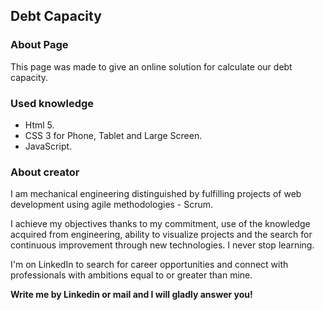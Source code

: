 ## Debt Capacity 

### About Page
This page was made to give an online solution for calculate our debt capacity.

### Used knowledge
- Html 5.
- CSS 3 for Phone, Tablet and Large Screen.
- JavaScript.

### About creator

I am mechanical engineering distinguished by fulfilling projects of web development using agile methodologies - Scrum.

I achieve my objectives thanks to my commitment, use of the knowledge acquired from engineering, ability to visualize projects and the search for continuous improvement through new technologies. I never stop learning.

I'm on LinkedIn to search for career opportunities and connect with professionals with ambitions equal to or greater than mine.

__Write me by Linkedin or mail and I will gladly answer you!__
